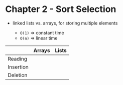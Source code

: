 # Chapter 2 - Sort Selection

- linked lists vs. arrays, for storing multiple elements

  - `O(1)` => constant time
  - `O(n)` => linear time
  
|   | Arrays| Lists|
|---|---|---|
|Reading|   |   |
|Insertion|   |   |
|Deletion|   |   |
